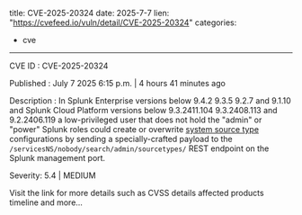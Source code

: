  
title: CVE-2025-20324
date: 2025-7-7
lien: "https://cvefeed.io/vuln/detail/CVE-2025-20324"
categories:
  - cve
---

CVE ID : CVE-2025-20324

Published :  July 7
2025
6:15 p.m. | 4 hours
41 minutes ago

Description : In Splunk Enterprise versions below 9.4.2
9.3.5
9.2.7
and 9.1.10 and Splunk Cloud Platform versions below 9.3.2411.104
9.3.2408.113
and 9.2.2406.119
a low-privileged user that does not hold the "admin" or "power" Splunk roles could create or overwrite [system source type](https://help.splunk.com/en/splunk-enterprise/get-started/get-data-in/9.2/configure-source-types/create-source-types) configurations by sending a specially-crafted payload to the `/servicesNS/nobody/search/admin/sourcetypes/` REST endpoint on the Splunk management port.

Severity: 5.4 | MEDIUM

Visit the link for more details
such as CVSS details
affected products
timeline
and more...
